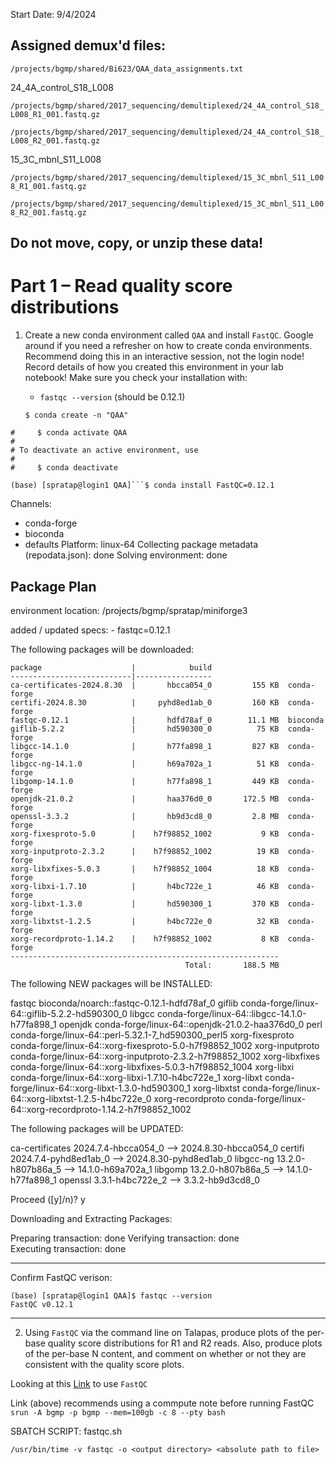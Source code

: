 Start Date: 9/4/2024

Assigned demux'd files:
--
```/projects/bgmp/shared/Bi623/QAA_data_assignments.txt```

24_4A_control_S18_L008  

```/projects/bgmp/shared/2017_sequencing/demultiplexed/24_4A_control_S18_L008_R1_001.fastq.gz ```

```/projects/bgmp/shared/2017_sequencing/demultiplexed/24_4A_control_S18_L008_R2_001.fastq.gz ```

15_3C_mbnl_S11_L008

```/projects/bgmp/shared/2017_sequencing/demultiplexed/15_3C_mbnl_S11_L008_R1_001.fastq.gz```

```/projects/bgmp/shared/2017_sequencing/demultiplexed/15_3C_mbnl_S11_L008_R2_001.fastq.gz ```

Do not move, copy, or unzip these data!
--
# Part 1 – Read quality score distributions
1. Create a new conda environment called `QAA` and install `FastQC`. Google around if you need a refresher on how to create conda environments. Recommend doing this in an interactive session, not the login node! Record details of how you created this environment in your lab notebook! Make sure you check your installation with:
   - `fastqc --version` (should be 0.12.1)


   ```$ conda create -n "QAA"```
```To activate this environment, use
#     $ conda activate QAA
#
# To deactivate an active environment, use
#
#     $ conda deactivate
```
```
(base) [spratap@login1 QAA]```$ conda install FastQC=0.12.1
```
Channels:
 - conda-forge
 - bioconda
 - defaults
Platform: linux-64
Collecting package metadata (repodata.json): done
Solving environment: done
## Package Plan ##

  environment location: /projects/bgmp/spratap/miniforge3

  added / updated specs:
    - fastqc=0.12.1


The following packages will be downloaded:

    package                    |            build
    ---------------------------|-----------------
    ca-certificates-2024.8.30  |       hbcca054_0         155 KB  conda-forge
    certifi-2024.8.30          |     pyhd8ed1ab_0         160 KB  conda-forge
    fastqc-0.12.1              |       hdfd78af_0        11.1 MB  bioconda
    giflib-5.2.2               |       hd590300_0          75 KB  conda-forge
    libgcc-14.1.0              |       h77fa898_1         827 KB  conda-forge
    libgcc-ng-14.1.0           |       h69a702a_1          51 KB  conda-forge
    libgomp-14.1.0             |       h77fa898_1         449 KB  conda-forge
    openjdk-21.0.2             |       haa376d0_0       172.5 MB  conda-forge
    openssl-3.3.2              |       hb9d3cd8_0         2.8 MB  conda-forge
    xorg-fixesproto-5.0        |    h7f98852_1002           9 KB  conda-forge
    xorg-inputproto-2.3.2      |    h7f98852_1002          19 KB  conda-forge
    xorg-libxfixes-5.0.3       |    h7f98852_1004          18 KB  conda-forge
    xorg-libxi-1.7.10          |       h4bc722e_1          46 KB  conda-forge
    xorg-libxt-1.3.0           |       hd590300_1         370 KB  conda-forge
    xorg-libxtst-1.2.5         |       h4bc722e_0          32 KB  conda-forge
    xorg-recordproto-1.14.2    |    h7f98852_1002           8 KB  conda-forge
    ------------------------------------------------------------
                                           Total:       188.5 MB

The following NEW packages will be INSTALLED:

  fastqc             bioconda/noarch::fastqc-0.12.1-hdfd78af_0 
  giflib             conda-forge/linux-64::giflib-5.2.2-hd590300_0 
  libgcc             conda-forge/linux-64::libgcc-14.1.0-h77fa898_1 
  openjdk            conda-forge/linux-64::openjdk-21.0.2-haa376d0_0 
  perl               conda-forge/linux-64::perl-5.32.1-7_hd590300_perl5 
  xorg-fixesproto    conda-forge/linux-64::xorg-fixesproto-5.0-h7f98852_1002 
  xorg-inputproto    conda-forge/linux-64::xorg-inputproto-2.3.2-h7f98852_1002 
  xorg-libxfixes     conda-forge/linux-64::xorg-libxfixes-5.0.3-h7f98852_1004 
  xorg-libxi         conda-forge/linux-64::xorg-libxi-1.7.10-h4bc722e_1 
  xorg-libxt         conda-forge/linux-64::xorg-libxt-1.3.0-hd590300_1 
  xorg-libxtst       conda-forge/linux-64::xorg-libxtst-1.2.5-h4bc722e_0 
  xorg-recordproto   conda-forge/linux-64::xorg-recordproto-1.14.2-h7f98852_1002 

The following packages will be UPDATED:

  ca-certificates                       2024.7.4-hbcca054_0 --> 2024.8.30-hbcca054_0 
  certifi                             2024.7.4-pyhd8ed1ab_0 --> 2024.8.30-pyhd8ed1ab_0 
  libgcc-ng                               13.2.0-h807b86a_5 --> 14.1.0-h69a702a_1 
  libgomp                                 13.2.0-h807b86a_5 --> 14.1.0-h77fa898_1 
  openssl                                  3.3.1-h4bc722e_2 --> 3.3.2-hb9d3cd8_0 


Proceed ([y]/n)? y


Downloading and Extracting Packages:
      
Preparing transaction: 
done 
Verifying transaction:
done                                                                    
Executing transaction:
 done 


---
Confirm FastQC verison:
 ```
 (base) [spratap@login1 QAA]$ fastqc --version                                                                                                                                   
FastQC v0.12.1 
```

---

2. Using `FastQC` via the command line on Talapas, produce plots of the per-base quality score distributions for R1 and R2 reads. Also, produce plots of the per-base N content, and comment on whether or not they are consistent with the quality score plots.


Looking at this [Link](https://hbctraining.github.io/Intro-to-rnaseq-hpc-salmon-flipped/lessons/05_qc_running_fastqc_interactively.html) to use ```FastQC```

Link (above) recommends using a commpute note before running FastQC
```srun -A bgmp -p bgmp --mem=100gb -c 8 --pty bash```

SBATCH SCRIPT: fastqc.sh 

```/usr/bin/time -v fastqc -o <output directory> <absolute path to file>```

